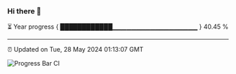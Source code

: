 ### Hi there 👋

⏳ Year progress { ████████████▁▁▁▁▁▁▁▁▁▁▁▁▁▁▁▁▁▁ } 40.45 %

---

⏰ Updated on Tue, 28 May 2024 01:13:07 GMT

![Progress Bar CI](https://github.com/liununu/liununu/workflows/Progress%20Bar%20CI/badge.svg)
